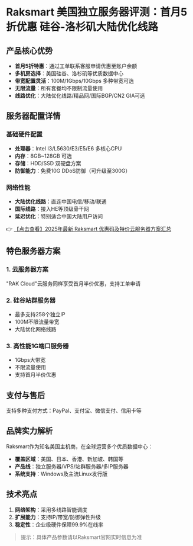 # Raksmart 美国独立服务器评测：首月5折优惠 硅谷-洛杉矶大陆优化线路

## 产品核心优势

- **首月5折特惠**：通过工单联系客服申请优惠至账户余额
- **多机房选择**：美国硅谷、洛杉矶等优质数据中心
- **带宽配置灵活**：100M/1Gbps/10Gbps 多种带宽可选
- **无限流量**：所有套餐均不限制流量使用
- **线路优化**：大陆优化线路/精品网/国际BGP/CN2 GIA可选

## 服务器配置详情

### 基础硬件配置
- **处理器**：Intel I3/L5630/E3/E5/E6 多核心CPU
- **内存**：8GB~128GB 可选
- **存储**：HDD/SSD 双硬盘方案
- **防御能力**：免费10G DDoS防御（可升级至300G）

### 网络性能
- **大陆优化线路**：直连中国电信/移动/联通
- **国际线路**：接入HE等顶级骨干网
- **延迟优化**：特别适合中国大陆用户访问

👉 [【点击查看】2025年最新 Raksmart 优惠码及特价云服务器方案汇总](https://bit.ly/raksmart)

## 特色服务器方案

### 1. 云服务器方案
"RAK Cloud"云服务同样享受首月半价优惠，支持工单申请

### 2. 硅谷站群服务器
- 最多支持258个独立IP
- 100M不限流量带宽
- 大陆优化网络线路

### 3. 高性能1G端口服务器
- 1Gbps大带宽
- 不限流量使用
- 支持首月半价优惠

## 支付与售后
支持多种支付方式：PayPal、支付宝、微信支付、信用卡等

## 品牌实力解析
Raksmart作为知名美国主机商，在全球运营多个优质数据中心：
- **覆盖区域**：美国、日本、香港、新加坡、韩国等
- **产品线**：独立服务器/VPS/站群服务器/多IP服务器
- **系统支持**：Windows及主流Linux发行版

## 技术亮点
1. **网络架构**：采用多线路智能调度
2. **扩展能力**：支持IP/带宽/防御弹性升级
3. **稳定性**：企业级硬件保障99.9%在线率

> 提示：具体产品参数请以Raksmart官网实时信息为准
